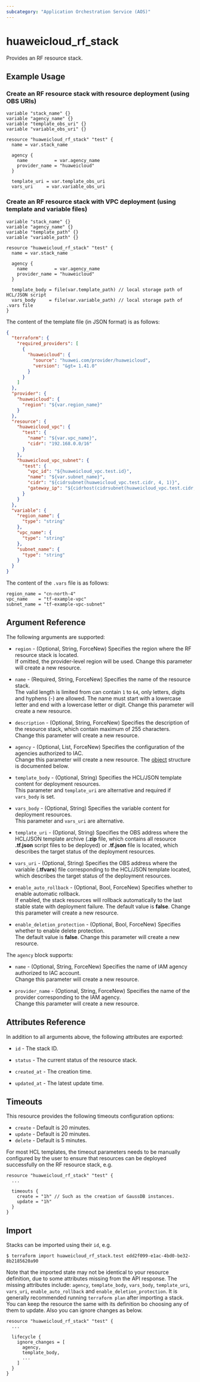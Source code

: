 ```yaml
---
subcategory: "Application Orchestration Service (AOS)"
---
```


# huaweicloud_rf_stack

Provides an RF resource stack.

## Example Usage

### Create an RF resource stack with resource deployment (using OBS URIs)

```hcl
variable "stack_name" {}
variable "agency_name" {}
variable "template_obs_uri" {}
variable "variable_obs_uri" {}

resource "huaweicloud_rf_stack" "test" {
  name = var.stack_name

  agency {
    name          = var.agency_name
    provider_name = "huaweicloud"
  }

  template_uri = var.template_obs_uri
  vars_uri     = var.variable_obs_uri
```

### Create an RF resource stack with VPC deployment (using template and variable files)

```hcl
variable "stack_name" {}
variable "agency_name" {}
variable "template_path" {}
variable "variable_path" {}

resource "huaweicloud_rf_stack" "test" {
  name = var.stack_name

  agency {
    name          = var.agency_name
    provider_name = "huaweicloud"
  }

  template_body = file(var.template_path) // local storage path of HCL/JSON script
  vars_body     = file(var.variable_path) // local storage path of .vars file
}
```

The content of the template file (in JSON format) is as follows:

```json
{
  "terraform": {
    "required_providers": [
      {
        "huaweicloud": {
          "source": "huawei.com/provider/huaweicloud",
          "version": "&gt= 1.41.0"
        }
      }
    ]
  },
  "provider": {
    "huaweicloud": {
      "region": "${var.region_name}"
    }
  },
  "resource": {
    "huaweicloud_vpc": {
      "test": {
        "name": "${var.vpc_name}",
        "cidr": "192.168.0.0/16"
      }
    },
    "huaweicloud_vpc_subnet": {
      "test": {
        "vpc_id": "${huaweicloud_vpc.test.id}",
        "name": "${var.subnet_name}",
        "cidr": "${cidrsubnet(huaweicloud_vpc.test.cidr, 4, 1)}",
        "gateway_ip": "${cidrhost(cidrsubnet(huaweicloud_vpc.test.cidr, 4, 1), 1)}"
      }
    }
  },
  "variable": {
    "region_name": {
      "type": "string"
    },
    "vpc_name": {
      "type": "string"
    },
    "subnet_name": {
      "type": "string"
    }
  }
}
```

The content of the `.vars` file is as follows:

```hcl
region_name = "cn-north-4"
vpc_name    = "tf-example-vpc"
subnet_name = "tf-example-vpc-subnet"
```

## Argument Reference

The following arguments are supported:

* `region` - (Optional, String, ForceNew) Specifies the region where the RF resource stack is located.  
  If omitted, the provider-level region will be used. Change this parameter will create a new resource.

* `name` - (Required, String, ForceNew) Specifies the name of the resource stack.  
  The valid length is limited from can contain `1` to `64`, only letters, digits and hyphens (-) are allowed.
  The name must start with a lowercase letter and end with a lowercase letter or digit.
  Change this parameter will create a new resource.

* `description` - (Optional, String, ForceNew) Specifies the description of the resource stack, which contain maximum of
  255 characters.  
  Change this parameter will create a new resource.

* `agency` - (Optional, List, ForceNew) Specifies the configuration of the agencies authorized to IAC.  
  Change this parameter will create a new resource.
  The [object](#stack_agency) structure is documented below.

* `template_body` - (Optional, String) Specifies the HCL/JSON template content for deployment resources.  
  This parameter and `template_uri` are alternative and required if `vars_body` is set.

* `vars_body` - (Optional, String) Specifies the variable content for deployment resources.  
  This parameter and `vars_uri` are alternative.

* `template_uri` - (Optional, String) Specifies the OBS address where the HCL/JSON template archive (**.zip** file,
  which contains all resource **.tf.json** script files to be deployed) or **.tf.json** file is located, which describes
  the target status of the deployment resources.

* `vars_uri` - (Optional, String) Specifies the OBS address where the variable (**.tfvars**) file corresponding to the
  HCL/JSON template located, which describes the target status of the deployment resources.

* `enable_auto_rollback` - (Optional, Bool, ForceNew) Specifies whether to enable automatic rollback.  
  If enabled, the stack resources will rollback automatically to the last stable state with deployment failure.
  The default value is **false**.
  Change this parameter will create a new resource.

* `enable_deletion_protection` - (Optional, Bool, ForceNew) Specifies whether to enable delete protection.  
  The default value is **false**.
  Change this parameter will create a new resource.

<a name="stack_agency"></a>
The `agency` block supports:

* `name` - (Optional, String, ForceNew) Specifies the name of IAM agency authorized to IAC account.  
  Change this parameter will create a new resource.

* `provider_name` - (Optional, String, ForceNew) Specifies the name of the provider corresponding to the IAM agency.  
  Change this parameter will create a new resource.

## Attributes Reference

In addition to all arguments above, the following attributes are exported:

* `id` - The stack ID.

* `status` - The current status of the resource stack.

* `created_at` - The creation time.

* `updated_at` - The latest update time.

## Timeouts

This resource provides the following timeouts configuration options:

* `create` - Default is 20 minutes.
* `update` - Default is 20 minutes.
* `delete` - Default is 5 minutes.

For most HCL templates, the timeout parameters needs to be manually configured by the user to ensure that resources can
be deployed successfully on the RF resource stack, e.g.

```hcl
resource "huaweicloud_rf_stack" "test" {
  ...

  timeouts {
    create = "1h" // Such as the creation of GaussDB instances.
    update = "1h"
  }
}
```

## Import

Stacks can be imported using their `id`, e.g.

```
$ terraform import huaweicloud_rf_stack.test edd2f099-e1ac-4bd0-be32-8b2185620a90
```

Note that the imported state may not be identical to your resource definition, due to some attributes missing from the
API response. The missing attributes include: `agency`, `template_body`, `vars_body`, `template_uri`, `vars_uri`,
`enable_auto_rollback` and `enable_deletion_protection`. It is generally recommended running `terraform plan` after
importing a stack. You can keep the resource the same with its definition bo choosing any of them to update.
Also you can ignore changes as below.

```hcl
resource "huaweicloud_rf_stack" "test" {
  ...

  lifecycle {
    ignore_changes = [
      agency,
      template_body,
      ...
    ]
  }
}
```
